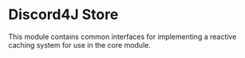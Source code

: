 # Discord4J Store
This module contains common interfaces for implementing a reactive caching system for use in the core module.
